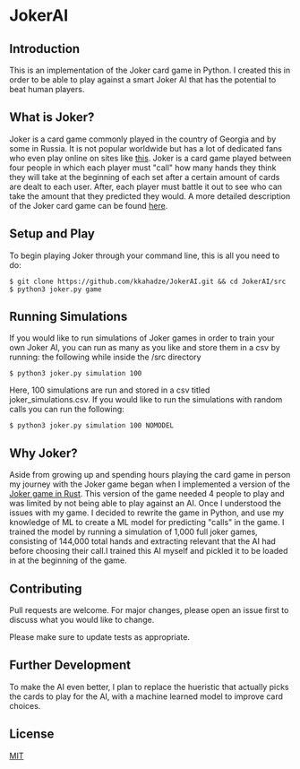 # JokerAI
## Introduction 
This is an implementation of the Joker card game in Python. I created this in order to be able to play against a smart Joker AI that has the potential to beat
human players.
## What is Joker?
Joker is a card game commonly played in the country of Georgia and by some in Russia. It is not popular worldwide but has a lot of dedicated fans who even play
online on sites like [this](https://www.jok.ge). Joker is a card game played between four people in which each player must "call" how many hands they think they 
will take at the beginning of each set after a certain amount of cards are dealt to each user. After, each player must battle it out to see who can take the 
amount that they predicted they would. A more detailed description of the Joker card game can be found [here](https://www.pagat.com/exact/joker.html).
## Setup and Play
To begin playing Joker through your command line, this is all you need to do:
```
$ git clone https://github.com/kkahadze/JokerAI.git && cd JokerAI/src  
$ python3 joker.py game
```
## Running Simulations
If you would like to run simulations of Joker games in order to train your own Joker AI, you can run as many as you like and store them in a csv by running:
the following while inside the /src directory
```
$ python3 joker.py simulation 100
```
Here, 100 simulations are run and stored in a csv titled joker_simulations.csv. 
If you would like to run the simulations with random calls you can run the following:
```
$ python3 joker.py simulation 100 NOMODEL
```
## Why Joker?
Aside from growing up and spending hours playing the card game in person my journey with the Joker game began when I implemented a version of the [Joker game in Rust](https://github.com/kkahadze/Joker-In-Rust). 
This version of the game needed 4 people to play and was limited by not being able to play against an AI. Once I understood the issues with my game. I decided to 
rewrite the game in Python, and use my knowledge of ML to create a ML model for predicting "calls" in the game. I trained the model by running a simulation of 
1,000 full joker games, consisting of 144,000 total hands and extracting relevant that the AI had before choosing their call.I trained this AI myself and pickled 
it to be loaded in at the beginning of the game. 
## Contributing
Pull requests are welcome. For major changes, please open an issue first to discuss what you would like to change.

Please make sure to update tests as appropriate.
## Further Development
To make the AI even better, I plan to replace the hueristic that actually picks the cards to play for the AI, with a machine learned model to improve card choices.
## License
[MIT](https://choosealicense.com/licenses/mit/)

